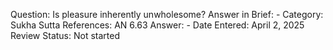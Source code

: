 Question: Is pleasure inherently unwholesome?
Answer in Brief: -
 Category: Sukha
Sutta References: AN 6.63
Answer: -
Date Entered: April 2, 2025
Review Status: Not started